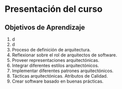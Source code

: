 # Presentación del curso

## Objetivos de Aprendizaje
1. d
2. d
3. Proceso de definición de arquitectura.
4. Reflexionar sobre el rol de arquitectos de software.
5. Proveer representaciones arquitectónicas.
6. Integrar diferentes estilos arquitectónicos.
7. Implementar diferentes patrones arquitectónicos.
8. Tácticas arquitectónicas. Atributos de Calidad.
9. Crear software basado en buenas prácticas.